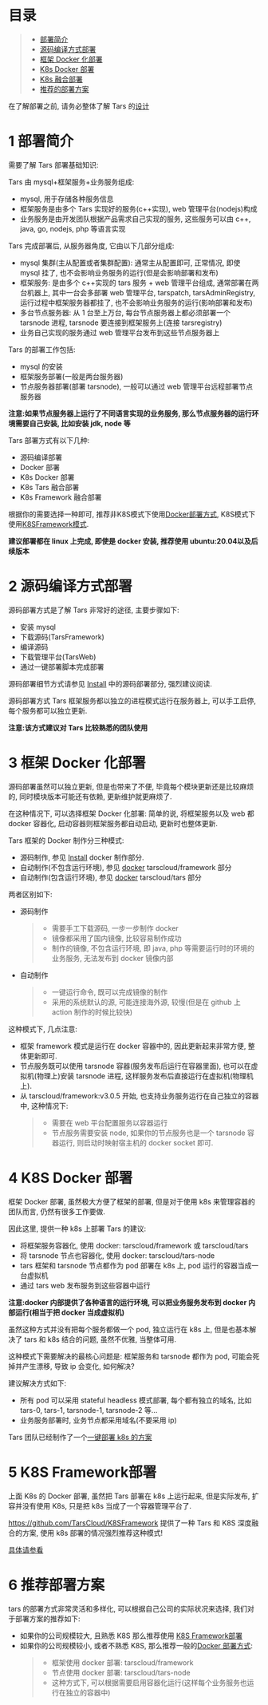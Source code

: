 # 目录

> - [部署简介](#chapter-1)
> - [源码编译方式部署](#chapter-2)
> - [框架 Docker 化部署](#chapter-3)
> - [K8s Docker 部署](#chapter-4)
> - [K8s 融合部署](#chapter-5)
> - [推荐的部署方案](#chapter-6)

在了解部署之前, 请务必整体了解 Tars 的[设计](https://github.com/TarsCloud/TarsDocs/blob/master/base/tars-intro.md)

# 1 <span id="chapter-1"></span>部署简介

需要了解 Tars 部署基础知识:

Tars 由 mysql+框架服务+业务服务组成:

- mysql, 用于存储各种服务信息
- 框架服务是由多个 Tars 实现好的服务(c++实现), web 管理平台(nodejs)构成
- 业务服务是由开发团队根据产品需求自己实现的服务, 这些服务可以由 c++, java, go, nodejs, php 等语言实现

Tars 完成部署后, 从服务器角度, 它由以下几部分组成:

- mysql 集群(主从配置或者集群配置): 通常主从配置即可, 正常情况, 即使 mysql 挂了, 也不会影响业务服务的运行(但是会影响部署和发布)
- 框架服务: 是由多个 c++实现的 tars 服务 + web 管理平台组成, 通常部署在两台机器上, 其中一台会多部署 web 管理平台, tarspatch, tarsAdminRegistry, 运行过程中框架服务器都挂了, 也不会影响业务服务的运行(影响部署和发布)
- 多台节点服务器: 从 1 台至上万台, 每台节点服务器上都必须部署一个 tarsnode 进程, tarsnode 要连接到框架服务上(连接 tarsregistry)
- 业务自己实现的服务通过 web 管理平台发布到这些节点服务器上

Tars 的部署工作包括:

- mysql 的安装
- 框架服务部署(一般是两台服务器)
- 节点服务器部署(部署 tarsnode), 一般可以通过 web 管理平台远程部署节点服务器

**注意:如果节点服务器上运行了不同语言实现的业务服务, 那么节点服务器的运行环境需要自己安装, 比如安装 jdk, node 等**

Tars 部署方式有以下几种:

- 源码编译部署
- Docker 部署
- K8s Docker 部署
- K8s Tars 融合部署
- K8s Framework 融合部署

根据你的需要选择一种即可, 推荐非K8S模式下使用[Docker部署方式](./docker.md), K8S模式下使用[K8SFramework模式](./k8s-docker-3.md).

**建议部署都在 linux 上完成, 即使是 docker 安装, 推荐使用 ubuntu:20.04以及后续版本**

# 2 <span id="chapter-2"></span>源码编译方式部署

源码部署方式是了解 Tars 非常好的途径, 主要步骤如下:

- 安装 mysql
- 下载源码(TarsFramework)
- 编译源码
- 下载管理平台(TarsWeb)
- 通过一键部署脚本完成部署

源码部署细节方式请参见 [Install](source.md) 中的源码部署部分, 强烈建议阅读.

源码部署方式 Tars 框架服务都以独立的进程模式运行在服务器上, 可以手工启停, 每个服务都可以独立更新.

**注意:该方式建议对 Tars 比较熟悉的团队使用**

# 3 <span id="chapter-3"></span> 框架 Docker 化部署

源码部署虽然可以独立更新, 但是也带来了不便, 毕竟每个模块更新还是比较麻烦的, 同时模块版本可能还有依赖, 更新维护就更麻烦了.

在这种情况下, 可以选择框架 Docker 化部署: 简单的说, 将框架服务以及 web 都 docker 容器化, 启动容器则框架服务都自动启动, 更新时也整体更新.

Tars 框架的 Docker 制作分三种模式:

- 源码制作, 参见 [Install](source.md) docker 制作部分.
- 自动制作(不包含运行环境), 参见 [docker](docker.md) tarscloud/framework 部分
- 自动制作(包含运行环境), 参见 [docker](docker.md) tarscloud/tars 部分

两者区别如下:

- 源码制作

  > - 需要手工下载源码, 一步一步制作 docker
  > - 镜像都采用了国内镜像, 比较容易制作成功
  > - 制作的镜像, 不包含运行环境, 即 java, php 等需要运行时的环境的业务服务, 无法发布到 docker 镜像内部

- 自动制作
  > - 一键运行命令, 既可以完成镜像的制作
  > - 采用的系统默认的源, 可能连接海外源, 较慢(但是在 github 上 action 制作的时候比较快)

这种模式下, 几点注意:

- 框架 framework 模式是运行在 docker 容器中的, 因此更新起来非常方便, 整体更新即可.
- 节点服务既可以使用 tarsnode 容器(服务发布后运行在容器里面), 也可以在虚拟机(物理上)安装 tarsnode 进程, 这样服务发布后直接运行在虚拟机(物理机上).
- 从 tarscloud/framework:v3.0.5 开始, 也支持业务服务运行在自己独立的容器中, 这种情况下:
  > - 需要在 web 平台配置服务以容器运行
  > - 节点服务需要安装 node, 如果你的节点服务也是一个 tarsnode 容器运行, 则启动时映射宿主机的 docker socket 即可.

# 4 <span id="chapter-4"></span>K8S Docker 部署

框架 Docker 部署, 虽然极大方便了框架的部署, 但是对于使用 k8s 来管理容器的团队而言, 仍然有很多工作要做.

因此这里, 提供一种 k8s 上部署 Tars 的建议:

- 将框架服务容器化, 使用 docker: tarscloud/framework 或 tarscloud/tars
- 将 tarsnode 节点也容器化, 使用 docker: tarscloud/tars-node
- tars 框架和 tarsnode 节点都作为 pod 部署在 k8s 上, pod 运行的容器当成一台虚拟机
- 通过 tars web 发布服务到这些容器中运行

**注意:docker 内部提供了各种语言的运行环境, 可以把业务服务发布到 docker 内部运行(相当于把 docker 当成虚拟机)**

虽然这种方式并没有把每个服务都做一个 pod, 独立运行在 k8s 上, 但是也基本解决了 tars 和 k8s 结合的问题, 虽然不优雅, 当整体可用.

这种模式下需要解决的最核心问题是: 框架服务和 tarsnode 都作为 pod, 可能会死掉并产生漂移, 导致 ip 会变化, 如何解决?

建议解决方式如下:

- 所有 pod 可以采用 stateful headless 模式部署, 每个都有独立的域名, 比如 tars-0, tars-1, tarsnode-1, tarsnode-2 等...
- 业务服务部署时, 业务节点都采用域名(不要采用 ip)

Tars 团队已经制作了一个[一键部署 k8s 的方案](k8s-docker-1.md)

# 5 <span id="chapter-5"></span>K8S Framework部署

上面 K8s 的 Docker 部署, 虽然把 Tars 部署在 k8s 上运行起来, 但是实际发布, 扩容并没有使用 K8s, 只是把 k8s 当成了一个容器管理平台了.

https://github.com/TarsCloud/K8SFramework 提供了一种 Tars 和 K8S 深度融合的方案, 使用 k8s 部署的情况强烈推荐这种模式!

[具体请参看](../k8s/README.md)

# 6 <span id="chapter-6"></span>推荐部署方案

tars 的部署方式非常灵活和多样化, 可以根据自己公司的实际状况来选择, 我们对于部署方案的推荐如下:

- 如果你的公司规模较大, 且熟悉 K8S 那么推荐使用 [K8S Framework部署](k8s-docker-3.md)
- 如果你的公司规模较小, 或者不熟悉 K8S, 那么推荐一般的[Docker 部署方式](docker.md):
  > - 框架使用 docker 部署: tarscloud/framework
  > - 节点使用 docker 部署: tarscloud/tars-node
  > - 这种方式下, 可以根据需要启用容器化运行(这样每个业务服务也运行在独立的容器中)
